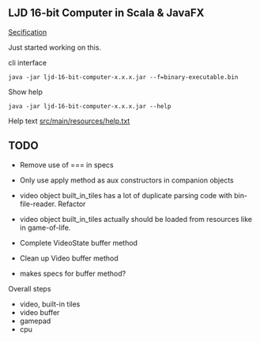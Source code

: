 LJD 16-bit Computer in Scala & JavaFX
-------------------------------------

[Secification](https://github.com/lj-ditrapani/16-bit-computer-specification)

Just started working on this.

cli interface

    java -jar ljd-16-bit-computer-x.x.x.jar --f=binary-executable.bin

Show help

    java -jar ljd-16-bit-computer-x.x.x.jar --help

Help text [src/main/resources/help.txt](src/main/resources/help.txt)


TODO
----

- Remove use of === in specs
- Only use apply method as aux constructors in companion objects

- video object built_in_tiles has a lot of duplicate parsing code with
  bin-file-reader.  Refactor
- video object built_in_tiles actually should be loaded from resources
  like in game-of-life.
- Complete VideoState buffer method
- Clean up Video buffer method
- makes specs for buffer method?

Overall steps
- video, built-in tiles
- video buffer
- gamepad
- cpu
